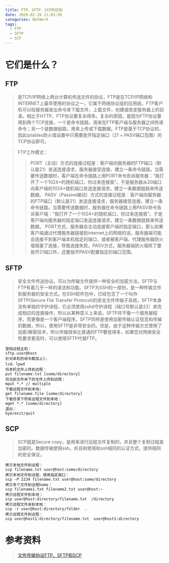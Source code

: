 ```yaml
---
title: FTP、SFTP、SCP的区别
date: 2020-02-28 21:03:58
categories: NetWork
tags: 
  - FTP
  - SFTP
  - SCP
---
```


# 它们是什么？
## FTP
>是TCP/IP网络上两台计算机传送文件的协议，FTP是在TCP/IP网络和INTERNET上最早使用的协议之一，它属于网络协议组的应用层。FTP客户机可以给服务器发出命令来下载文件，上载文件，创建或改变服务器上的目录。相比于HTTP，FTP协议要复杂得多。复杂的原因，是因为FTP协议要用到两个TCP连接，一个是命令链路，用来在FTP客户端与服务器之间传递命令；另一个是数据链路，用来上传或下载数据。FTP是基于TCP协议的，因此iptables防火墙设置中只需要放开指定端口（21 + PASV端口范围）的TCP协议即可。 

>FTP工作模式：
>>PORT（主动）方式的连接过程是：客户端向服务器的FTP端口（默认是21）发送连接请求，服务器接受连接，建立一条命令链路。当需要传送数据时，客户端在命令链路上用PORT命令告诉服务器：“我打开了一个1024+的随机端口，你过来连接我”。于是服务器从20端口向客户端的1024+随机端口发送连接请求，建立一条数据链路来传送数据。
>>PASV（Passive被动）方式的连接过程是：客户端向服务器的FTP端口（默认是21）发送连接请求，服务器接受连接，建立一条命令链路。当需要传送数据时，服务器在命令链路上用PASV命令告诉客户端：“我打开了一个1024+的随机端口，你过来连接我”。于是客户端向服务器的指定端口发送连接请求，建立一条数据链路来传送数据。
PORT方式，服务器会主动连接客户端的指定端口，那么如果客户端通过代理服务器链接到internet上的网络的话，服务器端可能会连接不到客户端本机指定的端口，或者被客户端、代理服务器防火墙阻塞了连接，导致连接失败。PASV方式，服务器端防火墙除了要放开21端口外，还要放开PASV配置指定的端口范围。
## SFTP
>安全文件传送协议。可以为传输文件提供一种安全的加密方法。SFTP与 FTP有着几乎一样的语法和功能。SFTP为SSH的一部份，是一种传输文件到服务器的安全方式。在SSH软件包中，已经包含了一个叫作SFTP(Secure File Transfer Protocol)的安全文件传输子系统，SFTP本身没有单独的守护进程，它必须使用sshd守护进程（端口号默认是22）来完成相应的连接操作，所以从某种意义上来说，SFTP并不像一个服务器程序，而更像是一个客户端程序。SFTP同样是使用加密传输认证信息和传输的数据，所以，使用SFTP是非常安全的。但是，由于这种传输方式使用了加密/解密技术，所以传输效率比普通的FTP要低得多，如果您对网络安全性要求更高时，可以使用SFTP代替FTP。

    登陆远程主机：  
	sftp user@host  
	针对本机的命令都加上l:  
	lcd，lpwd  
	将本机文件上传到远程：  
	put filename.txt [some/directory]  
	将当前文件夹下的文件上传到远程：  
	mput *.* // multiple  
	下载远程文件到本地:  
	get filename.file [some/directory]  
	下载目录下所有远程文件到本地：  
	mget *.* [some/directory]  
	退出：  
	bye/exit/quit

## SCP
>SCP就是Secure copy，是用来进行远程文件复制的，并且整个复制过程是加密的。数据传输使用ssh，并且和使用和ssh相同的认证方式，提供相同的安全保证。

	拷贝本地文件到远程：  
	scp filename.txt user@host:some/directory  
	拷贝本地文件到远程，使用指定端口：  
	scp -P 2234 filename.txt user@host:some/directory  
	拷贝多个文件到远程home：  
	scp filename1.txt filename2.txt user@host:~  
	拷贝远程文件到本地：  
	scp user@host:directory/filename.txt  /directory  
	拷贝远程文件夹到本地：  
	scp -r user@host:directory/folder  .  
	拷贝远程文件到远程：  
	scp user@host1:directory/filename.txt  user@host1:directory
# 参考资料
>[文件传输协议FTP、SFTP和SCP](https://www.cnblogs.com/xingxia/p/system_ftp.html)
